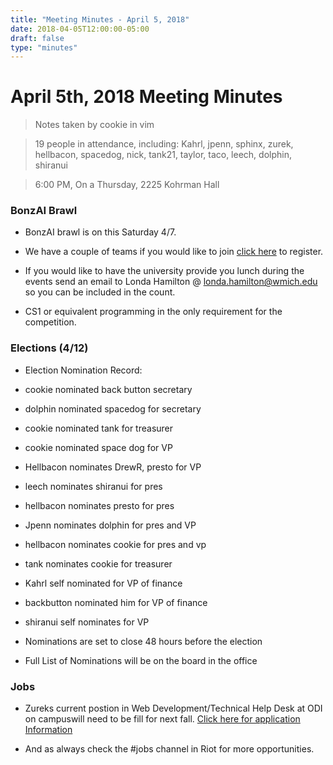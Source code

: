```yaml
---
title: "Meeting Minutes - April 5, 2018"
date: 2018-04-05T12:00:00-05:00
draft: false
type: "minutes"
---
```


# April 5th, 2018 Meeting Minutes
> Notes taken by cookie in vim

> 19 people in attendance, including: Kahrl, jpenn, sphinx, zurek, hellbacon, spacedog, nick, tank21, taylor, taco, leech, dolphin, shiranui 

> 6:00 PM, On a Thursday, 2225 Kohrman Hall

### BonzAI Brawl 

- BonzAI brawl is on this Saturday 4/7.

- We have a couple of teams if you would like to join [click here](http://bonzai.cs.mtu.edu/) to register.

- If you would like to have the university provide you lunch during the events send an email to Londa Hamilton @ londa.hamilton@wmich.edu so you can be included in the count.

- CS1 or equivalent programming in the only requirement for the competition. 

### Elections (4/12)

- Election Nomination Record: 

- cookie nominated back button secretary
- dolphin nominated spacedog for secretary
- cookie nominated tank for treasurer
- cookie nominated space dog for VP
- Hellbacon nominates DrewR, presto for VP
- leech nominates shiranui for pres
- hellbacon nominates presto for pres 
- Jpenn nominates dolphin for pres and VP
- hellbacon nominates cookie for pres and vp 
- tank nominates cookie for treasurer
- Kahrl self nominated for VP of finance
- backbutton nominated him for VP of finance 
- shiranui self nominates for VP

- Nominations are set to close 48 hours before the election

- Full List of Nominations will be on the board in the office


### Jobs 

- Zureks current postion in Web Development/Technical Help Desk at ODI on campuswill need to be fill for next fall. [Click here for application Information](https://cclub.cs.wmich.edu/_matrix/media/v1/download/cclub.cs.wmich.edu/nJfLQtTqQqBqLXIqUnCAQrnt)

- And as always check the #jobs channel in Riot for more opportunities. 
